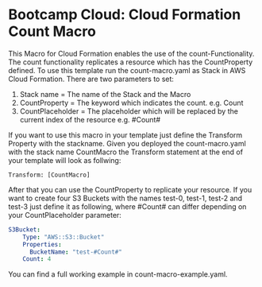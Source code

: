 # Bootcamp Cloud: Cloud Formation Count Macro
This Macro for Cloud Formation enables the use of the count-Functionality. The count functionality replicates a resource which has the CountProperty defined.
To use this template run the count-macro.yaml as Stack in AWS Cloud Formation.
There are two parameters to set:
1. Stack name = The name of the Stack and the Macro
2. CountProperty = The keyword which indicates the count. e.g. Count
3. CountPlaceholder = The placeholder which will be replaced by the current index of the resource e.g. #Count#

If you want to use this macro in your template just define the Transform Property with the stackname. Given you deployed the count-macro.yaml with the stack name CountMacro the Transform statement at the end of your template will look as follwing:
```
Transform: [CountMacro]
```
After that you can use the CountProperty to replicate your resource.
If you want to create four S3 Buckets with the names test-0, test-1, test-2 and test-3 just define it as following, where #Count# can differ depending on your CountPlaceholder parameter:

```yaml
S3Bucket:
    Type: "AWS::S3::Bucket"
    Properties:
      BucketName: "test-#Count#"
    Count: 4
```

You can find a full working example in count-macro-example.yaml.